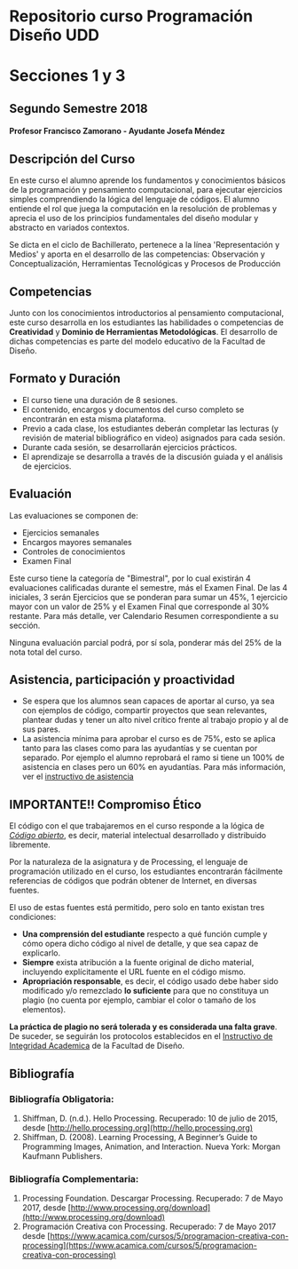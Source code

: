 # Repositorio curso Programación Diseño UDD
# Secciones 1 y 3
## Segundo Semestre 2018



#### Profesor Francisco Zamorano - Ayudante Josefa Méndez


## Descripción del Curso
En este curso el alumno aprende los fundamentos y conocimientos básicos de la programación y pensamiento computacional, para ejecutar ejercicios simples comprendiendo la lógica del lenguaje de códigos. El alumno entiende el rol que juega la computación en la resolución de problemas y aprecia el uso de los principios fundamentales del diseño modular y abstracto en variados contextos.

Se dicta en el ciclo de Bachillerato, pertenece a la línea 'Representación y Medios' y aporta en el desarrollo de las competencias: Observación y Conceptualización, Herramientas Tecnológicas y Procesos de Producción

## Competencias
Junto con los conocimientos introductorios al pensamiento computacional, este curso desarrolla en los estudiantes las habilidades o competencias de **Creatividad** y **Dominio de Herramientas Metodológicas**. El desarrollo de dichas competencias es parte del modelo educativo de la Facultad de Diseño.

## Formato y Duración
* El curso tiene una duración de 8 sesiones.
* El contenido, encargos y documentos del curso completo se encontrarán en esta misma plataforma. 
* Previo a cada clase, los estudiantes deberán completar las lecturas (y revisión de material bibliográfico en video) asignados para cada sesión.
* Durante cada sesión, se desarrollarán ejercicios prácticos.
* El aprendizaje se desarrolla a través de la discusión guiada y el análisis de ejercicios.

## Evaluación

Las evaluaciones se componen de:
* Ejercicios semanales
* Encargos mayores semanales
* Controles de conocimientos
* Examen Final

Este curso tiene la categoría de "Bimestral", por lo cual existirán 4 evaluaciones calificadas durante el semestre, más el Examen Final.
De las 4 iniciales, 3 serán Ejercicios que se ponderan para sumar un 45%, 1 ejercicio mayor con un valor de 25% y el Examen Final que corresponde al 30% restante. Para más detalle, ver Calendario Resumen correspondiente a su sección. 

Ninguna evaluación parcial podrá, por sí sola, ponderar más del 25% de la nota total del curso.


## Asistencia, participación y proactividad

* Se espera que los alumnos sean capaces de aportar al curso, ya sea con ejemplos de código, compartir proyectos que sean relevantes, plantear dudas y tener un alto nivel crítico frente al trabajo propio y al de sus pares.
* La asistencia mínima para aprobar el curso es de 75%, esto se aplica tanto para las clases como para las ayudantías y se cuentan por separado. Por ejemplo el alumno reprobará el ramo si tiene un 100% de asistencia en clases pero un 60% en ayudantías. Para más información, ver el [instructivo de asistencia](https://github.com/Franzel/UDD_Programacion_2018_2sem/blob/master/Documentos_UDD/Instructivo%20de%20Asistencia%20vigente%20desde%20junio2018.pdf)

## IMPORTANTE!! Compromiso Ético

El código con el que trabajaremos en el curso responde a la lógica de _[Código abierto](https://es.wikipedia.org/wiki/C%C3%B3digo_abierto)_, es decir, material intelectual desarrollado y distribuido libremente.

Por la naturaleza de la asignatura y de Processing, el lenguaje de programación utilizado en el curso, los estudiantes encontrarán fácilmente referencias de códigos que podrán obtener de Internet, en diversas fuentes.

El uso de estas fuentes está permitido, pero solo en tanto existan tres condiciones:
* **Una comprensión del estudiante** respecto a qué función cumple y cómo opera dicho código al nivel de detalle, y que sea capaz de explicarlo.
* **Siempre** exista atribución a la fuente original de dicho material, incluyendo explícitamente el URL fuente en el código mismo.
* **Apropriación responsable**, es decir, el código usado debe haber sido modificado y/o remezclado **lo suficiente** para que no constituya un plagio (no cuenta por ejemplo, cambiar el color o tamaño de los elementos).

**La práctica de plagio no será tolerada y es considerada una falta grave**. De suceder, se seguirán los protocolos establecidos en el [Instructivo de Integridad Academica](https://github.com/Franzel/UDD_Programacion_2018_2sem/blob/master/Documentos_UDD/INSTRUCTIVO%20DE%20INTEGRIDAD%20%20ACADEMICA_diseno%20UDD.pdf) de la Facultad de Diseño.

## Bibliografía
### Bibliografía Obligatoria:
1.	Shiffman, D. (n.d.). Hello Processing. Recuperado: 10 de julio de 2015, desde [http://hello.processing.org](http://hello.processing.org)
2.	Shiffman, D. (2008). Learning Processing, A Beginner’s Guide to Programming Images, Animation, and Interaction. Nueva York: Morgan Kaufmann Publishers.

### Bibliografía Complementaria:
1.	Processing Foundation. Descargar Processing. Recuperado: 7 de Mayo 2017, desde [http://www.processing.org/download](http://www.processing.org/download)
2.	Programación Creativa con Processing. Recuperado: 7 de Mayo 2017 desde [https://www.acamica.com/cursos/5/programacion-creativa-con-processing](https://www.acamica.com/cursos/5/programacion-creativa-con-processing)
